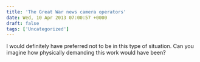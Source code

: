 ```yaml
---
title: 'The Great War news camera operators'
date: Wed, 10 Apr 2013 07:00:57 +0000
draft: false
tags: ['Uncategorized']
---
```


I would definitely have preferred not to be in this type of situation. Can you imagine how physically demanding this work would have been?